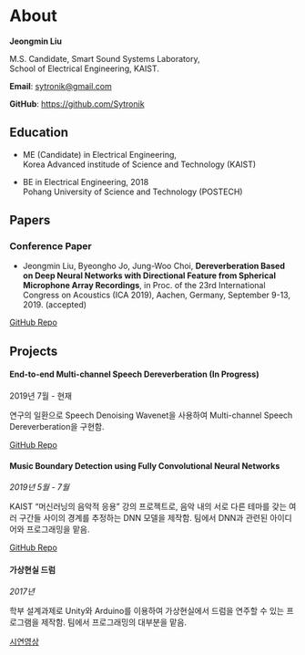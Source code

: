 # About

**Jeongmin Liu**

M.S. Candidate, Smart Sound Systems Laboratory,  
School of Electrical Engineering, KAIST.

**Email**: <sytronik@gmail.com>

**GitHub**: <https://github.com/Sytronik>

## Education

- ME (Candidate) in Electrical Engineering,  
  Korea Advanced institude of Science and Technology (KAIST)

- BE in Electrical Engineering, 2018  
  Pohang University of Science and Technology (POSTECH)

## Papers

### Conference Paper

- Jeongmin Liu, Byeongho Jo, Jung-Woo Choi, **Dereverberation Based on Deep Neural Networks with Directional Feature from Spherical Microphone Array Recordings**, in Proc. of the 23rd International Congress on Acoustics (ICA 2019), Aachen, Germany, September 9-13, 2019. (accepted)

[GitHub Repo](https://github.com/Sytronik/dereverberation-directional-feature)

## Projects

#### End-to-end Multi-channel Speech Dereverberation (In Progress)

2019년 7월 - 현재

연구의 일환으로 Speech Denoising Wavenet을 사용하여 Multi-channel Speech Dereverberation을 구현함.

[GitHub Repo](https://github.com/Sytronik/denoising-wavenet-pytorch)

#### Music Boundary Detection using Fully Convolutional Neural Networks

*2019년 5월 - 7월*

KAIST “머신러닝의 음악적 응용” 강의 프로젝트로, 음악 내의 서로 다른 테마를 갖는 여러 구간들 사이의 경계를 추정하는 DNN 모델을 제작함. 팀에서 DNN과 관련된 아이디어와 프로그래밍을 맡음.

<!-- Report https://arxiv -->
[GitHub Repo](https://github.com/Sytronik/music-boundary-detection)

#### 가상현실 드럼

*2017년*

학부 설계과제로 Unity와 Arduino를 이용하여 가상현실에서 드럼을 연주할 수 있는 프로그램을 제작함. 팀에서 프로그래밍의 대부분을 맡음.

[시연영상](https://youtu.be/QXyJwmr9mhQ)
